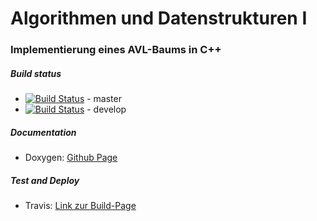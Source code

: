 ﻿# Algorithmen und Datenstrukturen I
 ### Implementierung eines AVL-Baums in C++
  ##### Build status
  *  [![Build Status](https://travis-ci.org/ob-algdati-ws17/blatt-7-aufgabe-1-goteam.svg?branch=master)](https://travis-ci.org/ob-algdati-ws17/blatt-7-aufgabe-1-goteam) - master
  *  [![Build Status](https://travis-ci.org/ob-algdati-ws17/blatt-7-aufgabe-1-goteam.svg?branch=develop)](https://travis-ci.org/ob-algdati-ws17/blatt-7-aufgabe-1-goteam) - develop
  
  ##### Documentation
 * Doxygen:
[Github Page](https://ob-algdati-ws17.github.io/blatt-7-aufgabe-1-goteam/html/index.html)

  ##### Test and Deploy
 * Travis: 
[Link zur Build-Page](https://travis-ci.org/ob-algdati-ws17/blatt-7-aufgabe-1-goteam)
 
